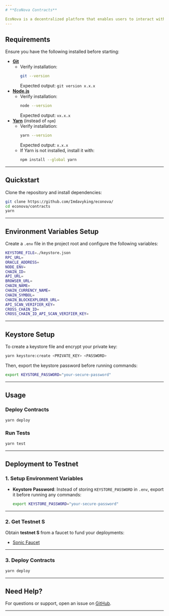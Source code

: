 ```yaml
---
# **EcoNova Contracts**

EcoNova is a decentralized platform that enables users to interact with smart contracts and decentralized applications while providing various incentives for participation.
---
```


## **Requirements**

Ensure you have the following installed before starting:

-   **[Git](https://git-scm.com/book/en/v2/Getting-Started-Installing-Git)**
    -   Verify installation:
        ```bash
        git --version
        ```
        Expected output: `git version x.x.x`
-   **[Node.js](https://nodejs.org/en/)**
    -   Verify installation:
        ```bash
        node --version
        ```
        Expected output: `vx.x.x`
-   **[Yarn](https://classic.yarnpkg.com/lang/en/docs/install/)** (instead of `npm`)
    -   Verify installation:
        ```bash
        yarn --version
        ```
        Expected output: `x.x.x`
    -   If Yarn is not installed, install it with:
        ```bash
        npm install --global yarn
        ```

---

## **Quickstart**

Clone the repository and install dependencies:

```bash
git clone https://github.com/Imdavyking/econova/
cd econova/contracts
yarn
```

---

## **Environment Variables Setup**

Create a `.env` file in the project root and configure the following variables:

```bash
KEYSTORE_FILE=./keystore.json
RPC_URL=
ORACLE_ADDRESS=
NODE_ENV=
CHAIN_ID=
API_URL=
BROWSER_URL=
CHAIN_NAME=
CHAIN_CURRENCY_NAME=
CHAIN_SYMBOL=
CHAIN_BLOCKEXPLORER_URL=
API_SCAN_VERIFIER_KEY=
CROSS_CHAIN_ID=
CROSS_CHAIN_ID_API_SCAN_VERIFIER_KEY=
```

---

## **Keystore Setup**

To create a keystore file and encrypt your private key:

```bash
yarn keystore:create <PRIVATE_KEY> <PASSWORD>
```

Then, export the keystore password before running commands:

```bash
export KEYSTORE_PASSWORD="your-secure-password"
```

---

## **Usage**

### **Deploy Contracts**

```bash
yarn deploy
```

### **Run Tests**

```bash
yarn test
```

---

## **Deployment to Testnet**

### **1. Setup Environment Variables**
-   **Keystore Password**: Instead of storing `KEYSTORE_PASSWORD` in `.env`, export it before running any commands:

    ```bash
    export KEYSTORE_PASSWORD="your-secure-password"
    ```

---

### **2. Get Testnet S**

Obtain **testnet S** from a faucet to fund your deployments:

-   [Sonic Faucet](https://testnet.soniclabs.com/account)

---

### **3. Deploy Contracts**

```bash
yarn deploy
```

---


## **Need Help?**

For questions or support, open an issue on [GitHub](https://github.com/Imdavyking/econova/issues).

---
